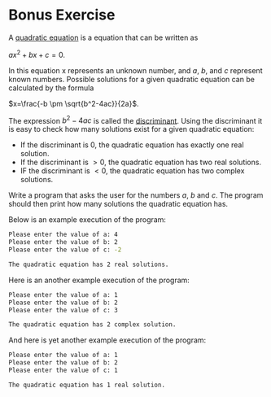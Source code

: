 # Bonus Exercise

A [quadratic equation](https://en.wikipedia.org/wiki/Quadratic_equation) is a equation that can be written as

$ax^2 + bx + c = 0$.

In this equation x represents an unknown number, and $a$, $b$, and $c$ represent known numbers.
Possible solutions for a given quadratic equation can be calculated by the formula

$x=\frac{-b \pm \sqrt{b^2-4ac}}{2a}$.

The expression $b^2-4ac$ is called the
[discriminant](https://en.wikipedia.org/wiki/Quadratic_equation#Discriminant).
Using the discriminant it is easy to check how many solutions exist for a given quadratic equation:

- If the discriminant is $0$, the quadratic equation has exactly one real solution.
- If the discriminant is $>0$, the quadratic equation has two real solutions.
- IF the discriminant is $<0$, the quadratic equation has two complex solutions.

Write a program that asks the user for the numbers $a$, $b$ and $c$.
The program should then print how many solutions the quadratic equation has.

Below is an example execution of the program:

```zsh
Please enter the value of a: 4
Please enter the value of b: 2
Please enter the value of c: -2

The quadratic equation has 2 real solutions.
```

Here is an another example execution of the program:

```zsh
Please enter the value of a: 1
Please enter the value of b: 2
Please enter the value of c: 3

The quadratic equation has 2 complex solution.
```

And here is yet another example execution of the program:

```zsh
Please enter the value of a: 1
Please enter the value of b: 2
Please enter the value of c: 1

The quadratic equation has 1 real solution.
```
